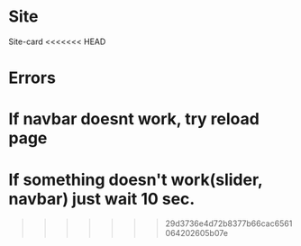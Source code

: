 # Site
Site-card
<<<<<<< HEAD
# Errors
If navbar doesnt work, try reload page
=======

# If something doesn't work(slider, navbar) just wait 10 sec.
>>>>>>> 29d3736e4d72b8377b66cac6561064202605b07e
